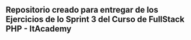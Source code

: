 ## Repositorio creado para  entregar de los Ejercicios de lo Sprint 3 del Curso de FullStack PHP - ItAcademy
